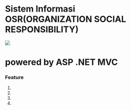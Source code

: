 # Sistem Informasi OSR(ORGANIZATION SOCIAL RESPONSIBILITY)

![](http://ideafromtheweb.com/wp-content/uploads/2016/09/asp.jpg)
# powered by ASP .NET MVC

### Feature
1. 
2. 
3. 
4. 